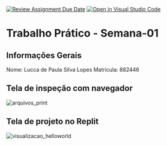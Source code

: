 [![Review Assignment Due Date](https://classroom.github.com/assets/deadline-readme-button-22041afd0340ce965d47ae6ef1cefeee28c7c493a6346c4f15d667ab976d596c.svg)](https://classroom.github.com/a/Ue6hVgM5)
[![Open in Visual Studio Code](https://classroom.github.com/assets/open-in-vscode-2e0aaae1b6195c2367325f4f02e2d04e9abb55f0b24a779b69b11b9e10269abc.svg)](https://classroom.github.com/online_ide?assignment_repo_id=18255561&assignment_repo_type=AssignmentRepo)
# Trabalho Prático - Semana-01

## Informações Gerais
Nome: Lucca de Paula Silva Lopes
Matricula: 882446

## Tela de inspeção com navegador

![arquivos_print](https://github.com/user-attachments/assets/fda2322c-5eec-4e6a-84fc-39d5c19f5755)

## Tela de projeto no Replit

![visualizacao_helloworld](https://github.com/user-attachments/assets/29b315d6-3626-4d37-963c-dc8aa336fbc9)
